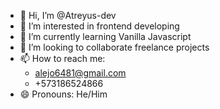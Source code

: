 - 👋 Hi, I’m @Atreyus-dev
- 👀 I’m interested in frontend developing
- 🌱 I’m currently learning Vanilla Javascript
- 💞️ I’m looking to collaborate freelance projects
- 📫 How to reach me:
  - alejo6481@gmail.com
  - +573186524866
- 😄 Pronouns: He/Him

<!---
Atreyus-dev/Atreyus-dev is a ✨ special ✨ repository because its `README.md` (this file) appears on your GitHub profile.
You can click the Preview link to take a look at your changes.
--->
